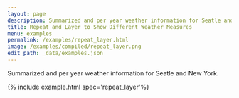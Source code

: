 ```yaml
---
layout: page
description: Summarized and per year weather information for Seatle and New York.
title: Repeat and Layer to Show Different Weather Measures
menu: examples
permalink: /examples/repeat_layer.html
image: /examples/compiled/repeat_layer.png
edit_path: _data/examples.json
---
```


Summarized and per year weather information for Seatle and New York.

{% include example.html spec='repeat_layer'%}
